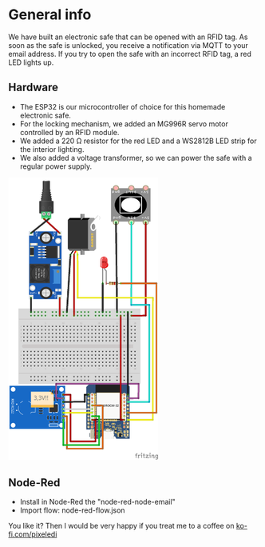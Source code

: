# General info

We have built an electronic safe that can be opened with an RFID tag. As soon as the safe is unlocked, you receive a notification via MQTT to your email address. 
If you try to open the safe with an incorrect RFID tag, a red LED lights up. 

## Hardware
- The ESP32 is our microcontroller of choice for this homemade electronic safe. 
- For the locking mechanism, we added an MG996R servo motor controlled by an RFID module.
- We added a 220 Ω resistor for the red LED and a WS2812B LED strip for the interior lighting.
- We also added a voltage transformer, so we can power the safe with a regular power supply.

<img src="https://github.com/pixelEDI/TikTok-Projects/blob/main/2_electronic_safe/10tresor_Steckplatine.png" width="300">

## Node-Red
- Install in Node-Red the "node-red-node-email" 
- Import flow: node-red-flow.json


You like it? Then I would be very happy if you treat me to a coffee on [ko-fi.com/pixeledi](https://www.ko-fi.com/pixeledi)


